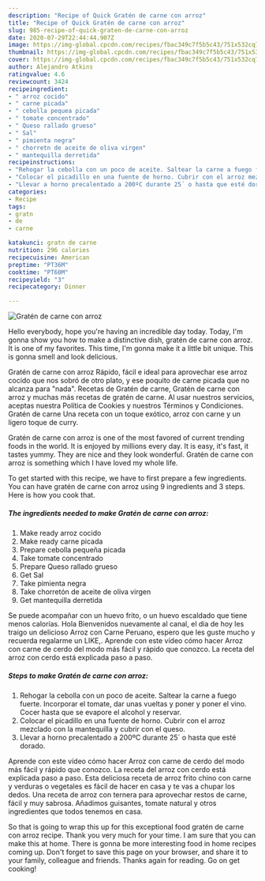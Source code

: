 ```yaml
---
description: "Recipe of Quick Gratén de carne con arroz"
title: "Recipe of Quick Gratén de carne con arroz"
slug: 985-recipe-of-quick-graten-de-carne-con-arroz
date: 2020-07-29T22:44:44.907Z
image: https://img-global.cpcdn.com/recipes/fbac349c7f5b5c43/751x532cq70/graten-de-carne-con-arroz-foto-principal.jpg
thumbnail: https://img-global.cpcdn.com/recipes/fbac349c7f5b5c43/751x532cq70/graten-de-carne-con-arroz-foto-principal.jpg
cover: https://img-global.cpcdn.com/recipes/fbac349c7f5b5c43/751x532cq70/graten-de-carne-con-arroz-foto-principal.jpg
author: Alejandro Atkins
ratingvalue: 4.6
reviewcount: 3424
recipeingredient:
- " arroz cocido"
- " carne picada"
- " cebolla pequea picada"
- " tomate concentrado"
- " Queso rallado grueso"
- " Sal"
- " pimienta negra"
- " chorretn de aceite de oliva virgen"
- " mantequilla derretida"
recipeinstructions:
- "Rehogar la cebolla con un poco de aceite. Saltear la carne a fuego fuerte. Incorporar el tomate, dar unas vueltas y poner y poner el vino. Cocer hasta que se evapore el alcohol y reservar."
- "Colocar el picadillo en una fuente de horno. Cubrir con el arroz mezclado con la mantequilla y cubrir con el queso."
- "Llevar a horno precalentado a 200ºC durante 25´ o hasta que esté dorado."
categories:
- Recipe
tags:
- gratn
- de
- carne

katakunci: gratn de carne 
nutrition: 296 calories
recipecuisine: American
preptime: "PT36M"
cooktime: "PT60M"
recipeyield: "3"
recipecategory: Dinner

---
```



![Gratén de carne con arroz](https://img-global.cpcdn.com/recipes/fbac349c7f5b5c43/751x532cq70/graten-de-carne-con-arroz-foto-principal.jpg)

Hello everybody, hope you're having an incredible day today. Today, I'm gonna show you how to make a distinctive dish, gratén de carne con arroz. It is one of my favorites. This time, I'm gonna make it a little bit unique. This is gonna smell and look delicious.

Gratén de carne con arroz Rápido, fácil e ideal para aprovechar ese arroz cocido que nos sobró de otro plato, y ese poquito de carne picada que no alcanza para &#34;nada&#34;. Recetas de Gratén de carne, Gratén de carne con arroz y muchas más recetas de gratén de carne. Al usar nuestros servicios, aceptas nuestra Política de Cookies y nuestros Términos y Condiciones. Gratén de carne Una receta con un toque exótico, arroz con carne y un ligero toque de curry.

Gratén de carne con arroz is one of the most favored of current trending foods in the world. It is enjoyed by millions every day. It is easy, it's fast, it tastes yummy. They are nice and they look wonderful. Gratén de carne con arroz is something which I have loved my whole life.


To get started with this recipe, we have to first prepare a few ingredients. You can have gratén de carne con arroz using 9 ingredients and 3 steps. Here is how you cook that.

<!--inarticleads1-->

##### The ingredients needed to make Gratén de carne con arroz:

1. Make ready  arroz cocido
1. Make ready  carne picada
1. Prepare  cebolla pequeña picada
1. Take  tomate concentrado
1. Prepare  Queso rallado grueso
1. Get  Sal
1. Take  pimienta negra
1. Take  chorretón de aceite de oliva virgen
1. Get  mantequilla derretida


Se puede acompañar con un huevo frito, o un huevo escaldado que tiene menos calorías. Hola Bienvenidos nuevamente al canal, el dia de hoy les traigo un delicioso Arroz con Carne Peruano, espero que les guste mucho y recuerda regalarme un LIKE,. Aprende con este vídeo cómo hacer Arroz con carne de cerdo del modo más fácil y rápido que conozco. La receta del arroz con cerdo está explicada paso a paso. 

<!--inarticleads2-->

##### Steps to make Gratén de carne con arroz:

1. Rehogar la cebolla con un poco de aceite. Saltear la carne a fuego fuerte. Incorporar el tomate, dar unas vueltas y poner y poner el vino. Cocer hasta que se evapore el alcohol y reservar.
1. Colocar el picadillo en una fuente de horno. Cubrir con el arroz mezclado con la mantequilla y cubrir con el queso.
1. Llevar a horno precalentado a 200ºC durante 25´ o hasta que esté dorado.


Aprende con este vídeo cómo hacer Arroz con carne de cerdo del modo más fácil y rápido que conozco. La receta del arroz con cerdo está explicada paso a paso. Esta deliciosa receta de arroz frito chino con carne y verduras o vegetales es fácil de hacer en casa y te vas a chupar los dedos. Una receta de arroz con ternera para aprovechar restos de carne, fácil y muy sabrosa. Añadimos guisantes, tomate natural y otros ingredientes que todos tenemos en casa. 

So that is going to wrap this up for this exceptional food gratén de carne con arroz recipe. Thank you very much for your time. I am sure that you can make this at home. There is gonna be more interesting food in home recipes coming up. Don't forget to save this page on your browser, and share it to your family, colleague and friends. Thanks again for reading. Go on get cooking!
